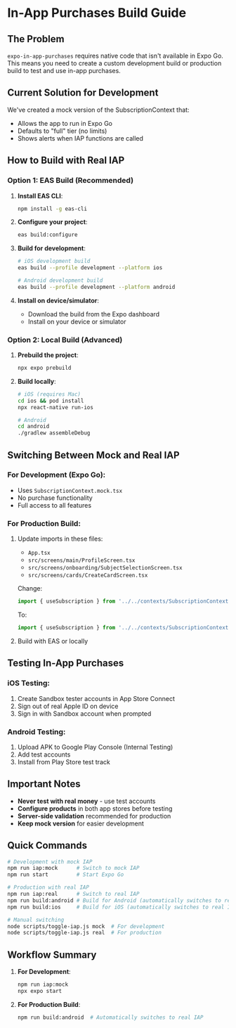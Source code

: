 # In-App Purchases Build Guide

## The Problem

`expo-in-app-purchases` requires native code that isn't available in Expo Go. This means you need to create a custom development build or production build to test and use in-app purchases.

## Current Solution for Development

We've created a mock version of the SubscriptionContext that:
- Allows the app to run in Expo Go
- Defaults to "full" tier (no limits)
- Shows alerts when IAP functions are called

## How to Build with Real IAP

### Option 1: EAS Build (Recommended)

1. **Install EAS CLI**:
   ```bash
   npm install -g eas-cli
   ```

2. **Configure your project**:
   ```bash
   eas build:configure
   ```

3. **Build for development**:
   ```bash
   # iOS development build
   eas build --profile development --platform ios

   # Android development build  
   eas build --profile development --platform android
   ```

4. **Install on device/simulator**:
   - Download the build from the Expo dashboard
   - Install on your device or simulator

### Option 2: Local Build (Advanced)

1. **Prebuild the project**:
   ```bash
   npx expo prebuild
   ```

2. **Build locally**:
   ```bash
   # iOS (requires Mac)
   cd ios && pod install
   npx react-native run-ios

   # Android
   cd android
   ./gradlew assembleDebug
   ```

## Switching Between Mock and Real IAP

### For Development (Expo Go):
- Uses `SubscriptionContext.mock.tsx`
- No purchase functionality
- Full access to all features

### For Production Build:
1. Update imports in these files:
   - `App.tsx`
   - `src/screens/main/ProfileScreen.tsx`
   - `src/screens/onboarding/SubjectSelectionScreen.tsx`
   - `src/screens/cards/CreateCardScreen.tsx`

   Change:
   ```typescript
   import { useSubscription } from '../../contexts/SubscriptionContext.mock';
   ```
   
   To:
   ```typescript
   import { useSubscription } from '../../contexts/SubscriptionContext';
   ```

2. Build with EAS or locally

## Testing In-App Purchases

### iOS Testing:
1. Create Sandbox tester accounts in App Store Connect
2. Sign out of real Apple ID on device
3. Sign in with Sandbox account when prompted

### Android Testing:
1. Upload APK to Google Play Console (Internal Testing)
2. Add test accounts
3. Install from Play Store test track

## Important Notes

- **Never test with real money** - use test accounts
- **Configure products** in both app stores before testing
- **Server-side validation** recommended for production
- **Keep mock version** for easier development

## Quick Commands

```bash
# Development with mock IAP
npm run iap:mock      # Switch to mock IAP
npm run start         # Start Expo Go

# Production with real IAP
npm run iap:real      # Switch to real IAP
npm run build:android # Build for Android (automatically switches to real IAP)
npm run build:ios     # Build for iOS (automatically switches to real IAP)

# Manual switching
node scripts/toggle-iap.js mock  # For development
node scripts/toggle-iap.js real  # For production
```

## Workflow Summary

1. **For Development**: 
   ```bash
   npm run iap:mock
   npx expo start
   ```

2. **For Production Build**:
   ```bash
   npm run build:android  # Automatically switches to real IAP
   ``` 